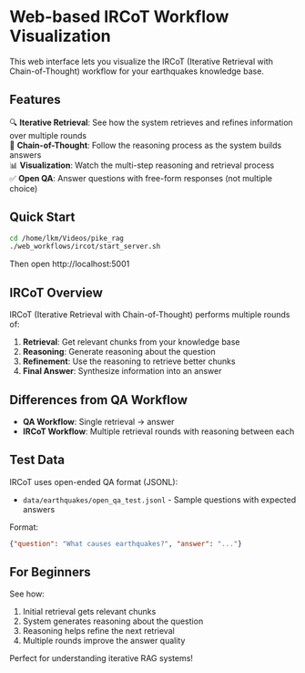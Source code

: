 # Web-based IRCoT Workflow Visualization

This web interface lets you visualize the IRCoT (Iterative Retrieval with Chain-of-Thought) workflow for your earthquakes knowledge base.

## Features

🔍 **Iterative Retrieval**: See how the system retrieves and refines information over multiple rounds  
💭 **Chain-of-Thought**: Follow the reasoning process as the system builds answers  
📊 **Visualization**: Watch the multi-step reasoning and retrieval process  
✅ **Open QA**: Answer questions with free-form responses (not multiple choice)

## Quick Start

```bash
cd /home/lkm/Videos/pike_rag
./web_workflows/ircot/start_server.sh
```

Then open http://localhost:5001

## IRCoT Overview

IRCoT (Iterative Retrieval with Chain-of-Thought) performs multiple rounds of:
1. **Retrieval**: Get relevant chunks from your knowledge base
2. **Reasoning**: Generate reasoning about the question
3. **Refinement**: Use the reasoning to retrieve better chunks
4. **Final Answer**: Synthesize information into an answer

## Differences from QA Workflow

- **QA Workflow**: Single retrieval → answer
- **IRCoT Workflow**: Multiple retrieval rounds with reasoning between each

## Test Data

IRCoT uses open-ended QA format (JSONL):
- `data/earthquakes/open_qa_test.jsonl` - Sample questions with expected answers

Format:
```json
{"question": "What causes earthquakes?", "answer": "..."}
```

## For Beginners

See how:
1. Initial retrieval gets relevant chunks
2. System generates reasoning about the question
3. Reasoning helps refine the next retrieval
4. Multiple rounds improve the answer quality

Perfect for understanding iterative RAG systems!

